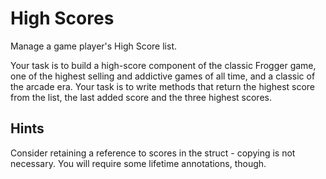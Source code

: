 # High Scores

Manage a game player's High Score list.

Your task is to build a high-score component of the classic Frogger game, one of the highest selling and addictive games of all time, and a classic of the arcade era. Your task is to write methods that return the highest score from the list, the last added score and the three highest scores.

## Hints

Consider retaining a reference to scores in the struct - copying is not necessary. You will require some lifetime annotations, though.
